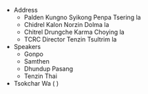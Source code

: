 - Address 
	- Palden Kungno Syikong Penpa Tsering la
	- Chidrel Kalon Norzin Dolma la 
	- Chitrel Drungche Karma Choying la
	- TCRC Director Tenzin Tsultrim la 
- Speakers
	- Gonpo
	- Samthen
	- Dhundup Pasang
	- Tenzin Thai
- Tsokchar Wa (  )